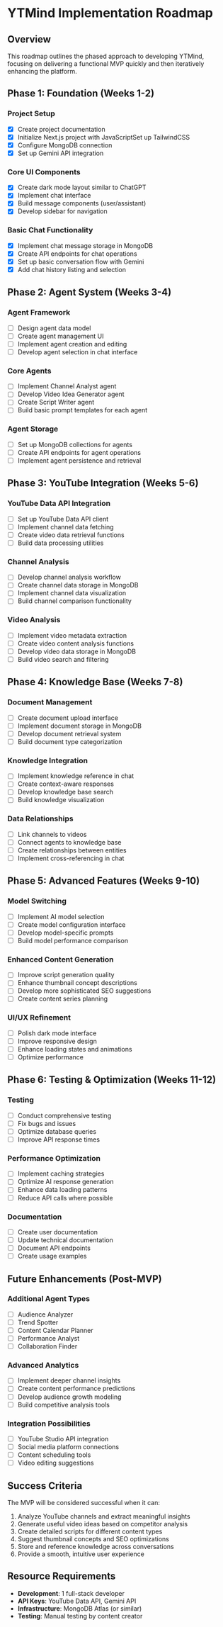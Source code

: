 # YTMind Implementation Roadmap

## Overview

This roadmap outlines the phased approach to developing YTMind, focusing on delivering a functional MVP quickly and then iteratively enhancing the platform.

## Phase 1: Foundation (Weeks 1-2)

### Project Setup

- [x] Create project documentation
- [x] Initialize Next.js project with JavaScriptSet up TailwindCSS
- [x] Configure MongoDB connection
- [x] Set up Gemini API integration

### Core UI Components

- [x] Create dark mode layout similar to ChatGPT
- [x] Implement chat interface
- [x] Build message components (user/assistant)
- [x] Develop sidebar for navigation

### Basic Chat Functionality

- [x] Implement chat message storage in MongoDB
- [x] Create API endpoints for chat operations
- [x] Set up basic conversation flow with Gemini
- [x] Add chat history listing and selection

## Phase 2: Agent System (Weeks 3-4)

### Agent Framework

- [ ] Design agent data model
- [ ] Create agent management UI
- [ ] Implement agent creation and editing
- [ ] Develop agent selection in chat interface

### Core Agents

- [ ] Implement Channel Analyst agent
- [ ] Develop Video Idea Generator agent
- [ ] Create Script Writer agent
- [ ] Build basic prompt templates for each agent

### Agent Storage

- [ ] Set up MongoDB collections for agents
- [ ] Create API endpoints for agent operations
- [ ] Implement agent persistence and retrieval

## Phase 3: YouTube Integration (Weeks 5-6)

### YouTube Data API Integration

- [ ] Set up YouTube Data API client
- [ ] Implement channel data fetching
- [ ] Create video data retrieval functions
- [ ] Build data processing utilities

### Channel Analysis

- [ ] Develop channel analysis workflow
- [ ] Create channel data storage in MongoDB
- [ ] Implement channel data visualization
- [ ] Build channel comparison functionality

### Video Analysis

- [ ] Implement video metadata extraction
- [ ] Create video content analysis functions
- [ ] Develop video data storage in MongoDB
- [ ] Build video search and filtering

## Phase 4: Knowledge Base (Weeks 7-8)

### Document Management

- [ ] Create document upload interface
- [ ] Implement document storage in MongoDB
- [ ] Develop document retrieval system
- [ ] Build document type categorization

### Knowledge Integration

- [ ] Implement knowledge reference in chat
- [ ] Create context-aware responses
- [ ] Develop knowledge base search
- [ ] Build knowledge visualization

### Data Relationships

- [ ] Link channels to videos
- [ ] Connect agents to knowledge base
- [ ] Create relationships between entities
- [ ] Implement cross-referencing in chat

## Phase 5: Advanced Features (Weeks 9-10)

### Model Switching

- [ ] Implement AI model selection
- [ ] Create model configuration interface
- [ ] Develop model-specific prompts
- [ ] Build model performance comparison

### Enhanced Content Generation

- [ ] Improve script generation quality
- [ ] Enhance thumbnail concept descriptions
- [ ] Develop more sophisticated SEO suggestions
- [ ] Create content series planning

### UI/UX Refinement

- [ ] Polish dark mode interface
- [ ] Improve responsive design
- [ ] Enhance loading states and animations
- [ ] Optimize performance

## Phase 6: Testing & Optimization (Weeks 11-12)

### Testing

- [ ] Conduct comprehensive testing
- [ ] Fix bugs and issues
- [ ] Optimize database queries
- [ ] Improve API response times

### Performance Optimization

- [ ] Implement caching strategies
- [ ] Optimize AI response generation
- [ ] Enhance data loading patterns
- [ ] Reduce API calls where possible

### Documentation

- [ ] Create user documentation
- [ ] Update technical documentation
- [ ] Document API endpoints
- [ ] Create usage examples

## Future Enhancements (Post-MVP)

### Additional Agent Types

- [ ] Audience Analyzer
- [ ] Trend Spotter
- [ ] Content Calendar Planner
- [ ] Performance Analyst
- [ ] Collaboration Finder

### Advanced Analytics

- [ ] Implement deeper channel insights
- [ ] Create content performance predictions
- [ ] Develop audience growth modeling
- [ ] Build competitive analysis tools

### Integration Possibilities

- [ ] YouTube Studio API integration
- [ ] Social media platform connections
- [ ] Content scheduling tools
- [ ] Video editing suggestions

## Success Criteria

The MVP will be considered successful when it can:

1. Analyze YouTube channels and extract meaningful insights
2. Generate useful video ideas based on competitor analysis
3. Create detailed scripts for different content types
4. Suggest thumbnail concepts and SEO optimizations
5. Store and reference knowledge across conversations
6. Provide a smooth, intuitive user experience

## Resource Requirements

- **Development**: 1 full-stack developer
- **API Keys**: YouTube Data API, Gemini API
- **Infrastructure**: MongoDB Atlas (or similar)
- **Testing**: Manual testing by content creator

